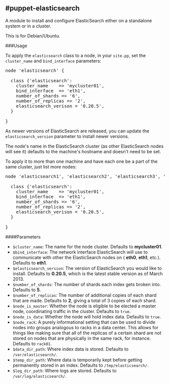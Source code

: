 #puppet-elasticsearch
---

A module to install and configure ElasticSearch either on a standalone system or in a cluster.

This is for Debian/Ubuntu.

###Usage

To apply the `elasticsearch` class to a node, in your `site.pp`, set the `cluster_name` and `bind_interface` parameters:

<pre>
node 'elasticsearch' {

  class {'elasticsearch':
    cluster_name    => 'mycluster01',
    bind_interface  => 'eth1',
    number_of_shards => '6',
    number_of_replicas => '2',
    elasticsearch_verison = '0.20.5',
  }

}
</pre>

As newer versions of ElasticSearch are released, you can update the `elasticsearch_version` parameter to install newer versions.

The node's name in the ElasticSearch cluster (as other ElasticSearch nodes will see it) defaults to the machine's hostname and doesn't need to be set.

To apply it to more than one machine and have each one be a part of the same cluster, just list more nodes:

<pre>
node 'elasticsearch1', 'elasticsearch2', 'elasticsearch3', 'elasticsearch4' {

  class {'elasticsearch':
    cluster_name    => 'mycluster01',
    bind_interface  => 'eth1',
    number_of_shards => '6',
    number_of_replicas => '2',
    elasticsearch_verison = '0.20.5',
  }

}
</pre>

####Parameters

* `$cluster_name`: The name for the node cluster. Defaults to **mycluster01**.
* `$bind_interface`: The network interface ElasticSearch will use to communicate with other the ElasticSearch nodes on ( **eth0**, **eth1**, etc.). Defaults to **eth1**.
* `$elasticsearch_version`: The version of ElasticSearch you would like to install. Defaults to **0.20.5**, which is the latest stable version as of March 2013.
* `$number_of_shards`: The number of shards each index gets broken into. Defaults to **5**.
* `$number_of_replicas`: The number of additional copies of each shard that are made. Defaults to **2**, giving a total of 3 copies of each shard.
* `$node_is_master`: Whether the node is eligible to be elected a master node, coordinating traffic in the cluster. Defaults to `true`.
* `$node_is_data`: Whether the node will hold index data. Defaults to `true`.
* `$node_rack`: A purely informational setting that can be used to divide nodes into groups analogous
to racks in a data center. This allows for things like making sure that all of the replicas of a certain shard are not stored on nodes that are physically in the same rack, for instance. Defaults to `rack01`.
* `$data_dir_path`: Where index data is stored. Defaults to `/var/elasticsearch/`.
* `$temp_dir_path`: Where data is temporarily kept before getting permanently stored in an index. Defaults to `/tmp/elasticsearch/`.
* `$log_dir_path`: Where logs are stored. Defaults to `/var/log/elasticsearch/`.
